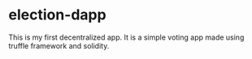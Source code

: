 # election-dapp
This is my first decentralized app. It is a simple voting app made using truffle framework and solidity.
